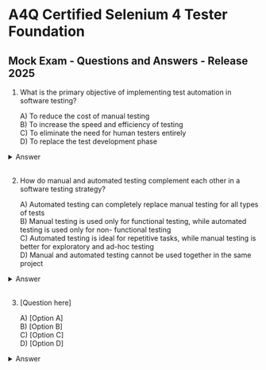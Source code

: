 # A4Q Certified Selenium 4 Tester Foundation

## Mock Exam - Questions and Answers - Release 2025

1. What is the primary objective of implementing test automation in software testing?

   A) To reduce the cost of manual testing  
   B) To increase the speed and efficiency of testing  
   C) To eliminate the need for human testers entirely  
   D) To replace the test development phase

<details>
  <summary>Answer</summary>
  
  **B**
  
</details>

<br>

2. How do manual and automated testing complement each other in a software testing
strategy?

   A) Automated testing can completely replace manual testing for all types of tests  
   B) Manual testing is used only for functional testing, while automated testing is used only for non-
   functional testing  
   C) Automated testing is ideal for repetitive tasks, while manual testing is better for exploratory and
   ad-hoc testing  
   D) Manual and automated testing cannot be used together in the same project

<details>
  <summary>Answer</summary>
  
  **C**
  
</details>

<br>

3. [Question here]

   A) [Option A]  
   B) [Option B]  
   C) [Option C]  
   D) [Option D]

<details>
  <summary>Answer</summary>
  
  **[Correct answer]**
  
</details>

<br>
